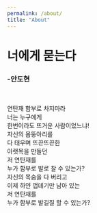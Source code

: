 ```yaml
---
permalink: /about/
title: "About"
---
```


# 너에게 묻는다
### -안도현
<br>

연탄재 함부로 차지마라<br>
너는 누구에게<br>
한번이라도 뜨거운 사람이었느냐!<br>
자신의 몸뚱아리를<br>
다 태우며 뜨끈뜨끈한<br>
아랫목을 만들던<br>
저 연탄재를<br>
누가 함부로 발로 찰 수 있는가?<br>
자신의 목숨을 다 버리고<br>
이제 하얀 껍데기만 남아 있는<br>
저 연탄재를<br>
누가 함부로 발길질 할 수 있는가?<br>


